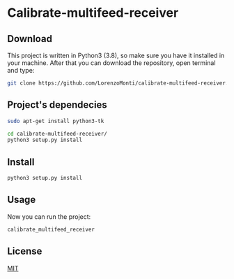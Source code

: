 # Calibrate-multifeed-receiver


## Download

This project is written in Python3 (3.8), so make sure you have it installed in your machine.
After that you can download the repository, open terminal and type:

```bash
git clone https://github.com/LorenzoMonti/calibrate-multifeed-receiver.git
```

## Project's dependecies

```bash
sudo apt-get install python3-tk

cd calibrate-multifeed-receiver/
python3 setup.py install
```

## Install
```bash
python3 setup.py install
```

## Usage

Now you can run the project:

```bash
calibrate_multifeed_receiver
```

## License

[MIT](https://choosealicense.com/licenses/mit/)